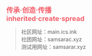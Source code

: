 **<font color=#f4606c size=4>传承·创造·传播  
inherited·create·spread  </font>**

> 社区网址：main.ics.ink  
> 社团网址：samsarac.xyz  
> 测试用网址：samsarar.xyz  
